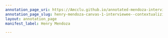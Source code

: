 ```yaml
---
annotation_page_uri: https://Amcclu.github.io/annotated-mendoza-interview/annotations/henry-mendoza-canvas-1-interviewee--contextualizing--tone-change.json
annotation_page_slug: henry-mendoza-canvas-1-interviewee--contextualizing--tone-change
layout: annotation_page
manifest_label: Henry Mendoza

---
```

